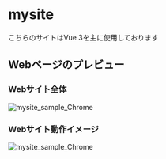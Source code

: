 # mysite
こちらのサイトはVue 3を主に使用しております

## Webページのプレビュー
### Webサイト全体
![mysite_sample_Chrome](https://github.com/Ms-Record/MySiteofKN/assets/76523203/2151cbe3-8b07-4fc4-afaa-f64643be8c3e)
### Webサイト動作イメージ
![mysite_sample_Chrome](https://github.com/Ms-Record/MySiteofKN/assets/76523203/e8c3d665-99b8-455a-9195-81c30c91d61c)
